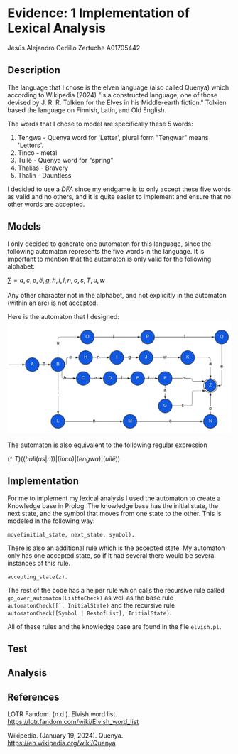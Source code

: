 # Evidence: 1 Implementation of Lexical Analysis
Jesús Alejandro Cedillo Zertuche A01705442

## Description
The language that I chose is the elven language (also called Quenya) which according to Wikipedia (2024) "is a constructed language, one of those devised by J. R. R. Tolkien for the Elves in his Middle-earth fiction." Tolkien based the language on Finnish, Latin, and Old English.

The words that I chose to model are specifically these 5 words: 
1. Tengwa - Quenya word for 'Letter', plural form "Tengwar" means 'Letters'.
2. Tinco - metal
3. Tuilë - Quenya word for "spring"
4. Thalias - Bravery
5. Thalin - Dauntless

I decided to use a *DFA* since my endgame is to only accept these five words as valid and no others, and it is quite easier to implement and ensure that no other words are accepted.

## Models
I only decided to generate one automaton for this language, since the following automaton represents the five words in the language. It is important to mention that the automaton is only valid for the following alphabet: 

$\sum_{} = {a, c, e, ë, g, h, i, l, n, o, s, T, u, w}$

Any other character not in the alphabet, and not explicitly in the automaton (within an arc) is not accepted.

Here is the automaton that I designed: 
![Automata Elvish](https://github.com/Jesus0204/automata/blob/main/Automata%20Elvish.png)

The automaton is also equivalent to the following regular expression

(^ $T)((hali (as|n))|(inco)|(engwa)|(uilë))$

## Implementation
For me to implement my lexical analysis I used the automaton to create a Knowledge base in Prolog. The knowledge base has the initial state, the next state, and the symbol that moves from one state to the other. This is modeled in the following way: 

```
move(initial_state, next_state, symbol).
```

There is also an additional rule which is the accepted state. My automaton only has one accepted state, so if it had several there would be several instances of this rule. 

```
accepting_state(z).
```

The rest of the code has a helper rule which calls the recursive rule called ```go_over_automaton(ListtoCheck)``` as well as the base rule ```automatonCheck([], InitialState)``` and the recursive rule ```automatonCheck([Symbol | RestofList], InitialState)```.

All of these rules and the knowledge base are found in the file ```elvish.pl```.

## Test

## Analysis

## References
LOTR Fandom. (n.d.). Elvish word list. https://lotr.fandom.com/wiki/Elvish_word_list

Wikipedia. (January 19, 2024). Quenya. https://en.wikipedia.org/wiki/Quenya

